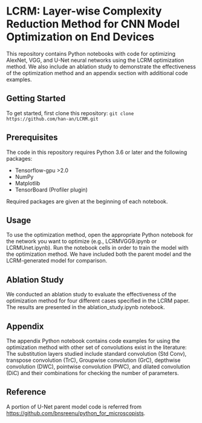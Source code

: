 # LCRM: Layer-wise Complexity Reduction Method for CNN Model Optimization on End Devices
This repository contains Python notebooks with code for optimizing AlexNet, VGG, and U-Net neural networks using the LCRM optimization method. We also include an ablation study to demonstrate the effectiveness of the optimization method and an appendix section with additional code examples.

## Getting Started


To get started, first clone this repository:
`git clone https://github.com/han-an/LCRM.git`


## Prerequisites
The code in this repository requires Python 3.6 or later and the following packages:
* Tensorflow-gpu >2.0
* NumPy
* Matplotlib
* TensorBoard (Profiler plugin)


Required packages are given at the beginning of each notebook.

## Usage
To use the optimization method, open the appropriate Python notebook for the network you want to optimize (e.g., LCRMVGG9.ipynb or LCRMUnet.ipynb). Run the notebook cells in order to train the model with the optimization method. We have included both the parent model and the LCRM-generated model for comparison.

## Ablation Study
We conducted an ablation study to evaluate the effectiveness of the optimization method for four different cases specified in the LCRM paper. The results are presented in the ablation_study.ipynb notebook. 

## Appendix
The appendix Python notebook contains code examples for using the optimization method with other set of convolutions exist in the literature: The substitution layers studied include standard convolution (Std Conv), transpose convolution (TrC), Groupwise convolution (GrC), depthwise convolution (DWC), pointwise convolution (PWC), and dilated convolution (DiC) and their combinations for checking the number of parameters.

## Reference
A portion of U-Net parent model code is referred from https://github.com/bnsreenu/python_for_microscopists. 
